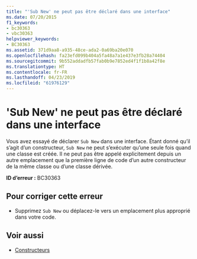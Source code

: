```yaml
---
title: "'Sub New' ne peut pas être déclaré dans une interface"
ms.date: 07/20/2015
f1_keywords:
- bc30363
- vbc30363
helpviewer_keywords:
- BC30363
ms.assetid: 371d9aa8-a935-48ce-ada2-0a69ba20e070
ms.openlocfilehash: fa23efd099b404a5fa48a7a1e437e3fb28a74404
ms.sourcegitcommit: 9b552addadfb57fab0b9e7852ed4f1f1b8a42f8e
ms.translationtype: HT
ms.contentlocale: fr-FR
ms.lasthandoff: 04/23/2019
ms.locfileid: "61976129"
---
```

# <a name="sub-new-cannot-be-declared-in-an-interface"></a>'Sub New' ne peut pas être déclaré dans une interface
Vous avez essayé de déclarer `Sub New` dans une interface. Étant donné qu’il s’agit d’un constructeur, `Sub New` ne peut s’exécuter qu’une seule fois quand une classe est créée. Il ne peut pas être appelé explicitement depuis un autre emplacement que la première ligne de code d’un autre constructeur de la même classe ou d’une classe dérivée.  
  
 **ID d’erreur :** BC30363  
  
## <a name="to-correct-this-error"></a>Pour corriger cette erreur  
  
- Supprimez `Sub New` ou déplacez-le vers un emplacement plus approprié dans votre code.  
  
## <a name="see-also"></a>Voir aussi

- [Constructeurs](~/docs/visual-basic/programming-guide/concepts/object-oriented-programming.md#constructors)
